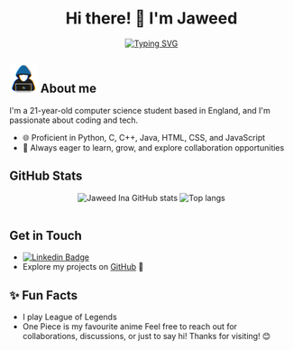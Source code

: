 <h1 align="center"><b> Hi there! 👋 I'm Jaweed </b></h1>

<p align="center">
<a href="https://git.io/typing-svg"><img src="https://readme-typing-svg.demolab.com?font=Fira+Code&size=25&pause=1000&center=true&vCenter=true&random=false&width=600&height=100&lines=Computer+Science+Student;Active+Learner;Passionate+About+Coding" alt="Typing SVG" /></a>
</p>

## <picture><img src = "https://github.com/0xAbdulKhalid/0xAbdulKhalid/raw/main/assets/mdImages/about_me.gif" width = 50px></picture> **About me**
I'm a 21-year-old computer science student based in England, and I'm passionate about coding and tech.
- 🌐 Proficient in Python, C, C++, Java, HTML, CSS, and JavaScript
- 🌱 Always eager to learn, grow, and explore collaboration opportunities

## **GitHub Stats**

<div align="center">
<img alt="Jaweed Ina GitHub stats" src="https://github-readme-stats.vercel.app/api?username=InaJaweed&show_icons=true&theme=tokyonight"/>
<img alt="Top langs" src="https://github-readme-stats.vercel.app/api/top-langs/?username=InaJaweed&layout=compact&&langs_count=8"/>
</div>


<br>

## Get in Touch
- [![Linkedin Badge](https://img.shields.io/badge/-Jaweed_Inayathulla-0e76a8?style=flat&labelColor=0e76a8&logo=linkedin&logoColor=white)](https://www.linkedin.com/in/jaweedinayathulla/)
- Explore my projects on [GitHub](https://github.com/InaJaweed?tab=repositories) 🚀

## ✨ Fun Facts
 - I play League of Legends
 - One Piece is my favourite anime
Feel free to reach out for collaborations, discussions, or just to say hi! Thanks for visiting! 😊
